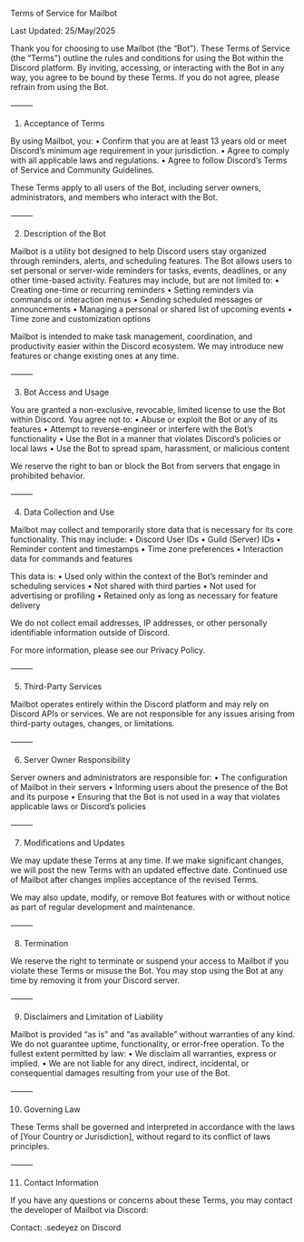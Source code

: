 Terms of Service for Mailbot

Last Updated: 25/May/2025

Thank you for choosing to use Mailbot (the “Bot”). These Terms of Service (the “Terms”) outline the rules and conditions for using the Bot within the Discord platform. By inviting, accessing, or interacting with the Bot in any way, you agree to be bound by these Terms. If you do not agree, please refrain from using the Bot.

⸻

1. Acceptance of Terms

By using Mailbot, you:
	•	Confirm that you are at least 13 years old or meet Discord’s minimum age requirement in your jurisdiction.
	•	Agree to comply with all applicable laws and regulations.
	•	Agree to follow Discord’s Terms of Service and Community Guidelines.

These Terms apply to all users of the Bot, including server owners, administrators, and members who interact with the Bot.

⸻

2. Description of the Bot

Mailbot is a utility bot designed to help Discord users stay organized through reminders, alerts, and scheduling features. The Bot allows users to set personal or server-wide reminders for tasks, events, deadlines, or any other time-based activity. Features may include, but are not limited to:
	•	Creating one-time or recurring reminders
	•	Setting reminders via commands or interaction menus
	•	Sending scheduled messages or announcements
	•	Managing a personal or shared list of upcoming events
	•	Time zone and customization options

Mailbot is intended to make task management, coordination, and productivity easier within the Discord ecosystem. We may introduce new features or change existing ones at any time.

⸻

3. Bot Access and Usage

You are granted a non-exclusive, revocable, limited license to use the Bot within Discord. You agree not to:
	•	Abuse or exploit the Bot or any of its features
	•	Attempt to reverse-engineer or interfere with the Bot’s functionality
	•	Use the Bot in a manner that violates Discord’s policies or local laws
	•	Use the Bot to spread spam, harassment, or malicious content

We reserve the right to ban or block the Bot from servers that engage in prohibited behavior.

⸻

4. Data Collection and Use

Mailbot may collect and temporarily store data that is necessary for its core functionality. This may include:
	•	Discord User IDs
	•	Guild (Server) IDs
	•	Reminder content and timestamps
	•	Time zone preferences
	•	Interaction data for commands and features

This data is:
	•	Used only within the context of the Bot’s reminder and scheduling services
	•	Not shared with third parties
	•	Not used for advertising or profiling
	•	Retained only as long as necessary for feature delivery

We do not collect email addresses, IP addresses, or other personally identifiable information outside of Discord.

For more information, please see our Privacy Policy.

⸻

5. Third-Party Services

Mailbot operates entirely within the Discord platform and may rely on Discord APIs or services. We are not responsible for any issues arising from third-party outages, changes, or limitations.

⸻

6. Server Owner Responsibility

Server owners and administrators are responsible for:
	•	The configuration of Mailbot in their servers
	•	Informing users about the presence of the Bot and its purpose
	•	Ensuring that the Bot is not used in a way that violates applicable laws or Discord’s policies

⸻

7. Modifications and Updates

We may update these Terms at any time. If we make significant changes, we will post the new Terms with an updated effective date. Continued use of Mailbot after changes implies acceptance of the revised Terms.

We may also update, modify, or remove Bot features with or without notice as part of regular development and maintenance.

⸻

8. Termination

We reserve the right to terminate or suspend your access to Mailbot if you violate these Terms or misuse the Bot. You may stop using the Bot at any time by removing it from your Discord server.

⸻

9. Disclaimers and Limitation of Liability

Mailbot is provided “as is” and “as available” without warranties of any kind.
We do not guarantee uptime, functionality, or error-free operation. To the fullest extent permitted by law:
	•	We disclaim all warranties, express or implied.
	•	We are not liable for any direct, indirect, incidental, or consequential damages resulting from your use of the Bot.

⸻

10. Governing Law

These Terms shall be governed and interpreted in accordance with the laws of [Your Country or Jurisdiction], without regard to its conflict of laws principles.

⸻

11. Contact Information

If you have any questions or concerns about these Terms, you may contact the developer of Mailbot via Discord:

Contact: .sedeyez on Discord
